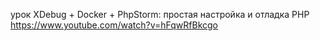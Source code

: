 урок XDebug + Docker + PhpStorm: простая настройка и отладка PHP https://www.youtube.com/watch?v=hFqwRfBkcgo